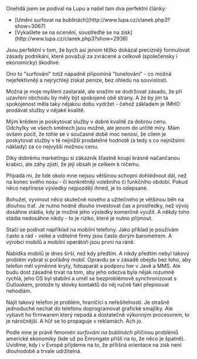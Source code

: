 <!-- dcterms:identifier = riderweblog#94 -->
<!-- dcterms:title = O surfování na bublinách -->
<!-- np9:categoryId = 2 -->
<!-- x4w:category = Lidé a jiná zvěř -->
<!-- np9:authorId = 1 -->
<!-- np9:authorEmail = michal.valasek@altairis.cz -->
<!-- dcterms:creator = Michal Altair Valášek -->
<!-- dcterms:created = 2003-10-20T20:08:11+02:00 -->
<!-- dcterms:dateAccepted = 2003-10-20T20:08:11+02:00 -->

Onehdá jsem se podíval na Lupu a našel tam dva perfektní články:
 <ul> <li>[Umění surfovat na bublinách](http://www.lupa.cz/clanek.php3?show=3067)</li> <li>[Vykašlete se na ocenění, soustřeďte se na zisk](http://www.lupa.cz/clanek.php3?show=2938)</li></ul> 

Jsou perfektní v tom, že bych asi jenom těžko dokázal precizněji formulovat zásady podnikání, které považuji za zvrácené a celkově (společensky i ekonomicky) škodlivé.

Ono to "surfování" totiž nápadně připomíná "tunelování" - co možná nejefektivněji a nejrychleji získat peníze, bez ohledu na souvislosti.

Možná je moje myšlení zastaralé, ale snažím se dodržovat zásadu, že při uzavření obchodu by měly být spokojené obě strany. A že by jim ta spokojenost měla taky nějakou dobu vydržet - čehož základem je IMHO prodávat služby v nějaké kvalitě.

Mým krédem je poskytovat služby v dobré kvalitě za dobrou cenu. Odchylky ve všech směrech jsou možné, ale jenom do určité míry. Mám ovšem pocit, že tohle se v současné době moc nenosí, že cílem je poskytovat služby v té nejnižší prodatelné hodnotě (a tedy s co nejnižsími náklady) za co nejvyšší možnou cenu.

Díky dobrému marketingu si zákazník šťastně koupí krásně načančanou krabici, ale záhy zjistí, že její obsah je celkem k ničemu.

Připadá mi, že lidé okolo mne nejsou většinou schopni dohlédnout dál, než na konec svého nosu - či konkrétněji volebního či funkčního období. Pokud něco nepřinese výsledky nejpozději ihned, je to odepsané. 

Bohužel, vyvinout něco skutečně nového a užitečného je většinou běh na dlouhou trať. Je nutno hodně dlouho investovat čas a prostředky, než vývoj dosáhne stádia, kdy je možné jeho výsledky komerčně využít. A někdy toho stádia nedosáhne nikdy - to je riziko, které je nutno přijmout.

Stačí se podívat například na mobilní telefony. Jako příklad je používám často a rád - velké a viditelné firmy jsou často dorým barometrem. A výrobci mobilů a mobilní operátoři jsou první na ráně.

Nabídka mobilů je dnes širší, než kdy předtím. A nikdy předtím nebyl takový problém vybrat si pořádný mobil. Opravdu se v zásadě obejdu bez toho, aby telefon měl výměnné kryty, fotoaparát a podporu her v Javě a MMS. Ale budu dost zásadně trvat na tom, aby jeho odezva byla nějak rozumně rychlá, jeho OS byl stabilní a uměl se bezproblémově synchronizovat s Outlookem, protože ty stovky kontaktů do něj ručně fakt přepisovat nehodlám.

Najít takový telefon je problém, hraničící s neřešitelností. Je strašně jednoduché nechat do telefonu doprogramovat grafické smajlíky. Ale vybavit ho firmwarem který nepadá a dostatečně výkonným procesorem, to je náročnější. A hůř se to propaguje v reklamách. Ach jo.

Podle mne je právě fenomén <em>surfování na bublinách</em> příčinou problémů americké ekonomiky (kde už po Enrongate přišli na to, že něco je špatně). Uvidíme, kdy i v Evropě přijdeme na to, že přílišná orientace na zisk není dlouhodobě a trvale udržitelná.